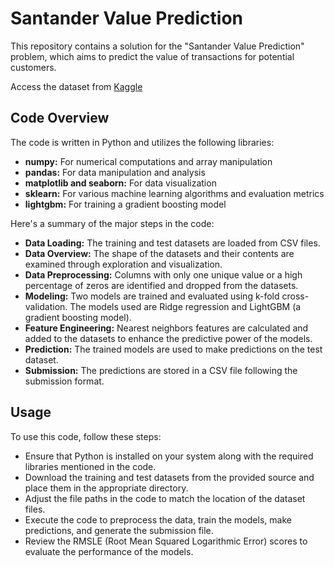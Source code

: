 # Santander Value Prediction

This repository contains a solution for the "Santander Value Prediction" problem, which aims to predict the value of transactions for potential customers.

Access the dataset from [Kaggle](https://www.kaggle.com/competitions/santander-value-prediction-challenge/overview)

## Code Overview

The code is written in Python and utilizes the following libraries:

- **numpy:** For numerical computations and array manipulation
- **pandas:** For data manipulation and analysis
- **matplotlib and seaborn:** For data visualization
- **sklearn:** For various machine learning algorithms and evaluation metrics
- **lightgbm:** For training a gradient boosting model

Here's a summary of the major steps in the code:

- **Data Loading:** The training and test datasets are loaded from CSV files.
- **Data Overview:** The shape of the datasets and their contents are examined through exploration and visualization.
- **Data Preprocessing:** Columns with only one unique value or a high percentage of zeros are identified and dropped from the datasets.
- **Modeling:** Two models are trained and evaluated using k-fold cross-validation. The models used are Ridge regression and LightGBM (a gradient boosting model).
- **Feature Engineering:** Nearest neighbors features are calculated and added to the datasets to enhance the predictive power of the models.
- **Prediction:** The trained models are used to make predictions on the test dataset.
- **Submission:** The predictions are stored in a CSV file following the submission format.

## Usage

To use this code, follow these steps:

- Ensure that Python is installed on your system along with the required libraries mentioned in the code.
- Download the training and test datasets from the provided source and place them in the appropriate directory.
- Adjust the file paths in the code to match the location of the dataset files.
- Execute the code to preprocess the data, train the models, make predictions, and generate the submission file.
- Review the RMSLE (Root Mean Squared Logarithmic Error) scores to evaluate the performance of the models.
